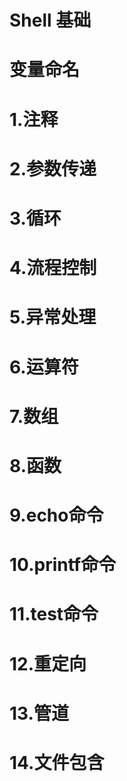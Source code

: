 # Shell 基础

# 变量命名


# 1.注释


# 2.参数传递


# 3.循环


# 4.流程控制


# 5.异常处理


# 6.运算符


# 7.数组


# 8.函数


# 9.echo命令


# 10.printf命令


# 11.test命令


# 12.重定向


# 13.管道


# 14.文件包含



